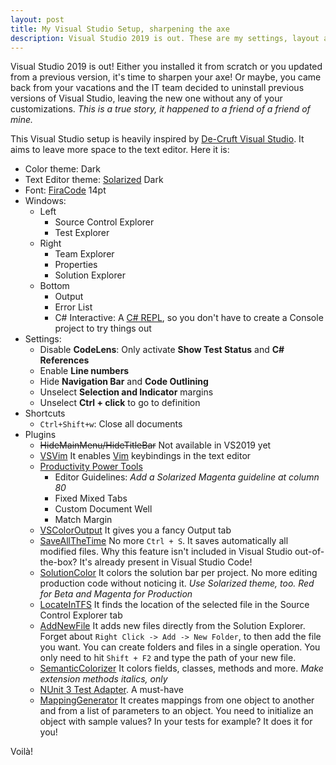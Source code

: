 ```yaml
---
layout: post
title: My Visual Studio Setup, sharpening the axe
description: Visual Studio 2019 is out. These are my settings, layout and extensions
---
```


Visual Studio 2019 is out! Either you installed it from scratch or you updated from a previous version, it's time to sharpen your axe! Or maybe, you came back from your vacations and the IT team decided to uninstall previous versions of Visual Studio, leaving the new one without any of your customizations. _This is a true story, it happened to a friend of a friend of mine._

This Visual Studio setup is heavily inspired by [De-Cruft Visual Studio](	https://jackmott.github.io/programming/tools/editor/ide/visual/studio/2016/07/11/decruft-visual-studio.html). It aims to leave more space to the text editor. Here it is:

* Color theme: Dark
* Text Editor theme: [Solarized](https://ethanschoonover.com/solarized/) Dark
* Font: [FiraCode](https://github.com/tonsky/FiraCode) 14pt
* Windows:
	* Left
		* Source Control Explorer
		* Test Explorer
	* Right
		* Team Explorer
		* Properties
		* Solution Explorer
	* Bottom
		* Output
		* Error List
		* C# Interactive: A [C# REPL](https://dzone.com/articles/c-interactive-in-visual-studio), so you don't have to create a Console project to try things out
* Settings:
	* Disable **CodeLens**: Only activate **Show Test Status** and **C# References**
	* Enable **Line numbers**
	* Hide **Navigation Bar** and **Code Outlining**
	* Unselect **Selection and Indicator** margins
	* Unselect **Ctrl + click** to go to definition
* Shortcuts
	* 	`Ctrl+Shift+w`: Close all documents
* Plugins
	* ~~HideMainMenu/HideTitleBar~~ Not available in VS2019 yet
	* [VSVim](https://github.com/jaredpar/VsVim) It enables [Vim](https://www.vim.org/) keybindings in the text editor
	* [Productivity Power Tools](https://marketplace.visualstudio.com/items?itemName=VisualStudioProductTeam.ProductivityPowerTools)
		* Editor Guidelines: _Add a Solarized Magenta guideline at column 80_
		* Fixed Mixed Tabs
		* Custom Document Well
		* Match Margin
	* [VSColorOutput](https://github.com/mike-ward/VSColorOutput) It gives you a fancy Output tab
	* [SaveAllTheTime](https://github.com/pragmatrix/SaveAllTheTime) No more `Ctrl + S`. It saves automatically all modified files. Why this feature isn't included in Visual Studio out-of-the-box? It's already present in Visual Studio Code!
	* [SolutionColor](https://marketplace.visualstudio.com/items?itemName=Wumpf.SolutionColor) It colors the solution bar per project. No more editing production code without noticing it. _Use Solarized theme, too. Red for Beta and Magenta for Production_
	* [LocateInTFS](https://marketplace.visualstudio.com/items?itemName=AlexPendleton.LocateinTFS2017) It finds the location of the selected file in the Source Control Explorer tab
	* [AddNewFile](https://marketplace.visualstudio.com/items?itemName=MadsKristensen.AddNewFile) It adds new files directly from the Solution Explorer.  Forget about `Right Click -> Add -> New Folder`, to then add the file you want. You can create folders and files in a single operation. You only need to hit `Shift + F2` and type the path of your new file.
	* [SemanticColorizer](https://github.com/hicknhack-software/semantic-colorizer) It colors fields, classes, methods and more. _Make extension methods italics, only_
	* [NUnit 3 Test Adapter](https://marketplace.visualstudio.com/items?itemName=NUnitDevelopers.NUnit3TestAdapter). A must-have
	* [MappingGenerator](https://marketplace.visualstudio.com/items?itemName=54748ff9-45fc-43c2-8ec5-cf7912bc3b84.mappinggenerator) It creates mappings from one object to another and from a list of parameters to an object. You need to initialize an object with sample values? In your tests for example? It does it for you!

 Voilà!